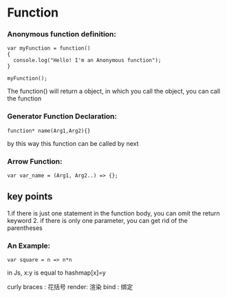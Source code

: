 # Function
### Anonymous function definition:
```
var myFunction = function()
{
  console.log("Hello! I'm an Anonymous function");
}

myFunction();
```
The function() will return a object, in which you call the object, you can call the function 


### Generator Function Declaration:
```
function* name(Arg1,Arg2){}
```
by this way this function can be called by next

### Arrow Function:
```
var var_name = (Arg1, Arg2..) => {};
```

## key points
1.if there is just one statement in the function body, you can omit the return keyword
2. if there is only one parameter, you can get rid of the parentheses

### An Example:
```
var square = n => n*n
```

in Js, x:y is equal to hashmap[x]=y

curly braces : 花括号
render: 渲染
bind : 绑定







